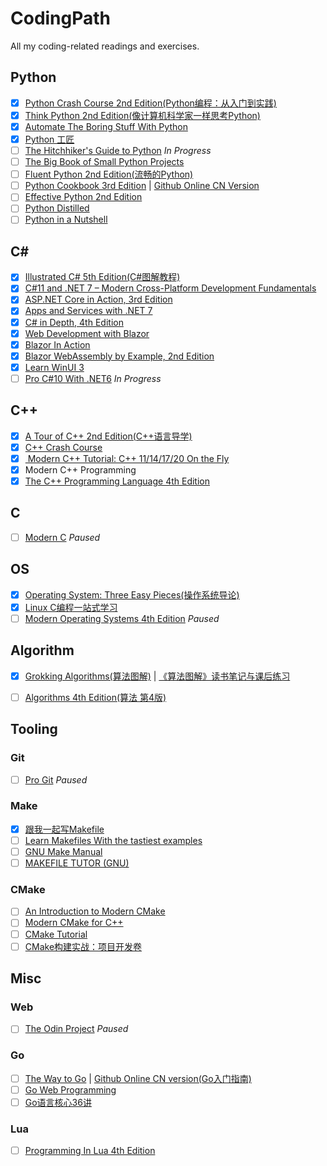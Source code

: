 # CodingPath
All my coding-related readings and exercises.

## Python
- [X] [Python Crash Course 2nd Edition(Python编程：从入门到实践)](https://book.douban.com/subject/31333701/)
- [X] [Think Python 2nd Edition(像计算机科学家一样思考Python)](https://book.douban.com/subject/26870407/)
- [X] [Automate The Boring Stuff With Python](https://book.douban.com/subject/26836700/)
- [X] [Python 工匠](https://book.douban.com/subject/35723705/)
- [ ] [The Hitchhiker's Guide to Python](https://book.douban.com/subject/26791779/) *In Progress*
- [ ] [The Big Book of Small Python Projects](https://inventwithpython.com/bigbookpython/)
- [ ] [Fluent Python 2nd Edition(流畅的Python)](https://book.douban.com/subject/34990079/)
- [ ] [Python Cookbook 3rd Edition](https://book.douban.com/subject/26381341/) | [Github Online CN Version](https://python3-cookbook.readthedocs.io/zh_CN/latest/index.html)
- [ ] [Effective Python 2nd Edition](https://book.douban.com/subject/35334595/)
- [ ] [Python Distilled](https://book.douban.com/subject/35563594/)
- [ ] [Python in a Nutshell](https://www.oreilly.com/library/view/python-in-a/9781098113544/)

## C#
- [X] [Illustrated C# 5th Edition(C#图解教程)](https://book.douban.com/subject/34894447/)
- [X] [C#11 and .NET 7 – Modern Cross-Platform Development Fundamentals](https://www.goodreads.com/book/show/63259355-c-11-and-net-7-modern-cross-platform-development-fundamentals)
- [X] [ASP.NET Core in Action, 3rd Edition](https://www.goodreads.com/book/show/126988024)
- [X] [Apps and Services with .NET 7](https://www.goodreads.com/book/show/63336482-apps-and-services-with-net-7)
- [X] [C# in Depth, 4th Edition](https://www.goodreads.com/book/show/58359576-c-in-depth)
- [X] [Web Development with Blazor](https://www.goodreads.com/book/show/120781374-web-development-with-blazor)
- [X] [Blazor In Action](https://www.goodreads.com/book/show/58882047-blazor-in-action)
- [X] [Blazor WebAssembly by Example, 2nd Edition](https://www.goodreads.com/book/show/122337852-blazor-webassembly-by-example---second-edition)
- [X] [Learn WinUI 3](https://www.goodreads.com/book/show/197075366-learn-winui-3---second-edition)
- [ ] [Pro C#10 With .NET6](https://book.douban.com/subject/36035498/) *In Progress*

## C++
- [X] [A Tour of C++ 2nd Edition(C++语言导学)](https://book.douban.com/subject/34809273/)
- [X] [C++ Crash Course](https://book.douban.com/subject/31522157/)
- [X] [ Modern C++ Tutorial: C++ 11/14/17/20 On the Fly](https://changkun.de/modern-cpp/)
- [X] Modern C++ Programming
- [X] [The C++ Programming Language 4th Edition](https://book.douban.com/subject/26857943/)

## C
- [ ] [Modern C](https://www.goodreads.com/book/show/25097722-modern-c) *Paused*

## OS
- [X] [Operating System: Three Easy Pieces(操作系统导论)](https://book.douban.com/subject/33463930/)
- [X] [Linux C编程一站式学习](https://book.douban.com/subject/4141733/)
- [ ] [Modern Operating Systems 4th Edition](https://book.douban.com/subject/25864553/) *Paused*

## Algorithm
- [X] [Grokking Algorithms(算法图解)](https://book.douban.com/subject/26979890/) | [《算法图解》读书笔记与课后练习](https://book.douban.com/review/9372724/)
- [ ] [Algorithms 4th Edition(算法 第4版)](https://book.douban.com/subject/19952400/)


## Tooling
### Git
- [ ] [Pro Git](https://git-scm.com/book/en/v2) *Paused*
### Make
- [X] [跟我一起写Makefile](https://github.com/seisman/how-to-write-makefile)
- [ ] [Learn Makefiles With the tastiest examples](https://makefiletutorial.com/#getting-started)
- [ ] [GNU Make Manual](https://www.gnu.org/software/make/manual/)
- [ ] [MAKEFILE TUTOR (GNU)](https://github.com/clementvidon/Makefile_tutor)

### CMake
- [ ] [An Introduction to Modern CMake](https://cliutils.gitlab.io/modern-cmake/README.html)
- [ ] [Modern CMake for C++](https://github.com/xiaoweiChen/Modern-CMake-for-Cpp-2ed)
- [ ] [CMake Tutorial](https://cmake.org/cmake/help/latest/guide/tutorial/index.html)
- [ ] [CMake构建实战：项目开发卷](https://book.douban.com/subject/36787652/)

## Misc
### Web
- [ ] [The Odin Project](https://www.theodinproject.com) *Paused*

### Go
- [ ] [The Way to Go](https://book.douban.com/subject/10558892/) | [Github Online CN version(Go入门指南)](https://github.com/unknwon/the-way-to-go_ZH_CN)
- [ ] [Go Web Programming](https://book.douban.com/subject/27204133/)
- [ ] [Go语言核心36讲](https://time.geekbang.org/column/intro/112)

### Lua
- [ ] [Programming In Lua 4th Edition](https://book.douban.com/subject/30262035/)


